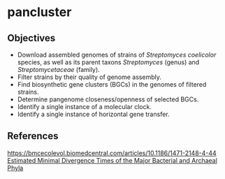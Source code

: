 # pancluster

## Objectives

- Download assembled genomes of strains of *Streptomyces coelicolor* species, as well as its parent taxons *Streptomyces* (genus) and *Streptomycetaceae* (family).
- Filter strains by their quality of genome assembly.
- Find biosynthetic gene clusters (BGCs) in the genomes of filtered strains.
- Determine pangenome closeness/openness of selected BGCs.
- Identify a single instance of a molecular clock.
- Identify a single instance of horizontal gene transfer.

## References
https://bmcecolevol.biomedcentral.com/articles/10.1186/1471-2148-4-44
[Estimated Minimal Divergence Times of the Major Bacterial and Archaeal Phyla](https://sci-hub.se/https://doi.org/10.1080/01490450303891)

